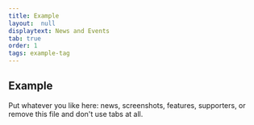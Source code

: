 ```yaml
---
title: Example
layout:  null
displaytext: News and Events
tab: true
order: 1
tags: example-tag
---
```


## Example

Put whatever you like here: news, screenshots, features, supporters, or remove this file and don't use tabs at all.

